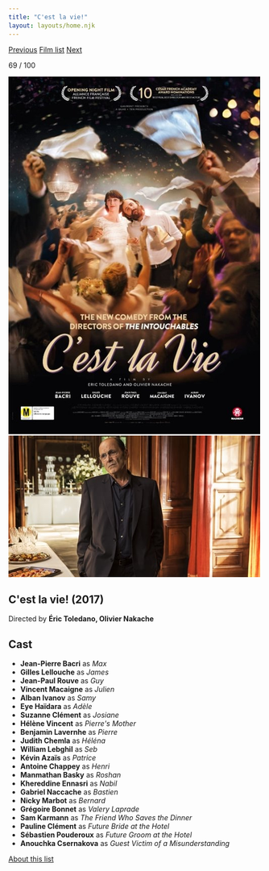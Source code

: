 ```yaml
---
title: "C'est la vie!"
layout: layouts/home.njk
---
```


<nav class="films">
  <a class="prev" href="../lucky">Previous</a>
  <a href="../">Film list</a>
  <a class="next" href="../woman-at-war">Next</a>
</nav>

<p>69 / 100</p>

<article class="film">
  <img class="poster" src="../films/posters/cest-la-vie.jpg" alt="">
  <img class="backdrop" src="../films/backdrops/cest-la-vie.jpg" alt="">

  <h1>C'est la vie! (2017)</h1>

  <p class="director">
    Directed by <strong>Éric Toledano, Olivier Nakache</strong>
  </p>


  <h2>
    Cast
  </h2>
  <ul>
    <li><strong>Jean-Pierre Bacri</strong> as <em>Max</em></li>
<li><strong>Gilles Lellouche</strong> as <em>James</em></li>
<li><strong>Jean-Paul Rouve</strong> as <em>Guy</em></li>
<li><strong>Vincent Macaigne</strong> as <em>Julien</em></li>
<li><strong>Alban Ivanov</strong> as <em>Samy</em></li>
<li><strong>Eye Haïdara</strong> as <em>Adèle</em></li>
<li><strong>Suzanne Clément</strong> as <em>Josiane</em></li>
<li><strong>Hélène Vincent</strong> as <em>Pierre's Mother</em></li>
<li><strong>Benjamin Lavernhe</strong> as <em>Pierre</em></li>
<li><strong>Judith Chemla</strong> as <em>Héléna</em></li>
<li><strong>William Lebghil</strong> as <em>Seb</em></li>
<li><strong>Kévin Azaïs</strong> as <em>Patrice</em></li>
<li><strong>Antoine Chappey</strong> as <em>Henri</em></li>
<li><strong>Manmathan Basky</strong> as <em>Roshan</em></li>
<li><strong>Khereddine Ennasri</strong> as <em>Nabil</em></li>
<li><strong>Gabriel Naccache</strong> as <em>Bastien</em></li>
<li><strong>Nicky Marbot</strong> as <em>Bernard</em></li>
<li><strong>Grégoire Bonnet</strong> as <em>Valery Laprade</em></li>
<li><strong>Sam Karmann</strong> as <em>The Friend Who Saves the Dinner</em></li>
<li><strong>Pauline Clément</strong> as <em>Future Bride at the Hotel</em></li>
<li><strong>Sébastien Pouderoux</strong> as <em>Future Groom at the Hotel</em></li>
<li><strong>Anouchka Csernakova</strong> as <em>Guest Victim of a Misunderstanding</em></li>
  </ul>
</article>
<footer>
  <a href="../about">About this list</a>
</footer>
